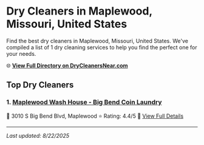 # Dry Cleaners in Maplewood, Missouri, United States

Find the best dry cleaners in Maplewood, Missouri, United States. We've compiled a list of 1 dry cleaning services to help you find the perfect one for your needs.

🌐 **[View Full Directory on DryCleanersNear.com](https://drycleanersnear.com/city/US/Missouri/Maplewood)**

## Top Dry Cleaners

### 1. [Maplewood Wash House - Big Bend Coin Laundry](https://drycleanersnear.com/dryCleaner/686f1edd1cef475d4de83eb2/maplewood-wash-house-big-bend-coin-laundry)
📍 3010 S Big Bend Blvd, Maplewood
⭐ Rating: 4.4/5
🔗 [View Full Details](https://drycleanersnear.com/dryCleaner/686f1edd1cef475d4de83eb2/maplewood-wash-house-big-bend-coin-laundry)


---

*Last updated: 8/22/2025*
